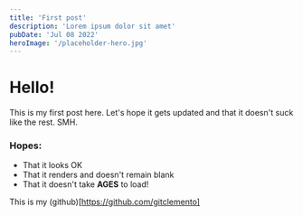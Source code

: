 ```yaml
---
title: 'First post'
description: 'Lorem ipsum dolor sit amet'
pubDate: 'Jul 08 2022'
heroImage: '/placeholder-hero.jpg'
---
```


# Hello!

This is my first post here. Let's hope it gets updated and that it doesn't suck like the rest. SMH.

### Hopes:

- That it looks OK
- That it renders and doesn't remain blank
- That it doesn't take **AGES** to load!


This is my (github)[https://github.com/gitclemento]